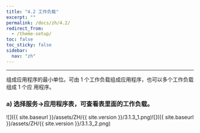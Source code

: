 ```yaml
---
title: "4.2 工作负载"
excerpt: ""
permalink: /docs/zh/4.2/
redirect_from:
  - /theme-setup/
toc: false
toc_sticky: false
sidebar:
  nav: "zh"
---
```


---
组成应用程序的最小单位。可由 1 个工作负载组成应用程序，也可以多个工作负载组成 1 个应 用程序。

### a\) 选择服务→应用程序表，可查看表里面的工作负载。
![]({{ site.baseurl }}/assets/ZH/{{ site.version }}/3.1.3_1.png)![]({{ site.baseurl }}/assets/ZH/{{ site.version }}/3.1.3_2.png)
